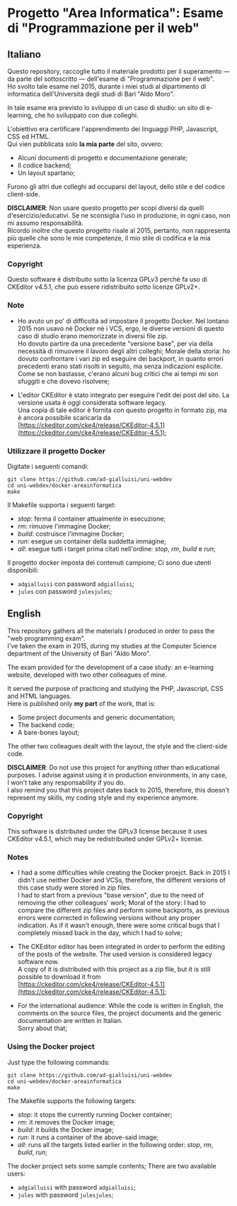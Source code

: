 # Progetto "Area Informatica": Esame di "Programmazione per il web"

## Italiano

Questo repository, raccoglie tutto il materiale prodotto per il superamento — da parte del sottoscritto — dell'esame di "Programmazione per il web".\
Ho svolto tale esame nel 2015, durante i miei studi al dipartimento di informatica dell'Università degli studi di Bari "Aldo Moro".

In tale esame era previsto lo sviluppo di un caso di studio: un sito di e-learning, che ho sviluppato con due colleghi.

L'obiettivo era certificare l'apprendimento dei linguaggi PHP, Javascript, CSS ed HTML.\
Qui vien pubblicata solo **la mia parte** del sito, ovvero:

- Alcuni documenti di progetto e documentazione generale;
- Il codice backend;
- Un layout spartano;


Furono gli altri due colleghi ad occuparsi del layout, dello stile e del codice client-side.


**DISCLAIMER**: Non usare questo progetto per scopi diversi da quelli d'esercizio/educativi. Se ne sconsiglia l'uso in produzione, in ogni caso, non mi assumo responsabilità.\
Ricordo inoltre che questo progetto risale al 2015, pertanto, non rappresenta più quelle che sono le mie competenze, il mio stile di codifica e la mia esperienza.


### Copyright

Questo software è distribuito sotto la licenza GPLv3 perchè fa uso di CKEditor v4.5.1, che può essere ridistribuito sotto licenze GPLv2+.


### Note

- Ho avuto un po' di difficoltà ad impostare il progetto Docker. Nel lontano 2015 non usavo nè Docker nè i VCS, ergo, le diverse versioni di questo caso di studio erano memorizzate in diversi file zip.\
Ho dovuto partire da una precedente "versione base", per via della necessità di rimuovere il lavoro degli altri colleghi; Morale della storia: ho dovuto confrontare i vari zip ed eseguire dei backport, in quanto errori precedenti erano stati risolti in seguito, ma senza indicazioni esplicite. Come se non bastasse, c'erano alcuni bug critici che ai tempi mi son sfuggiti e che dovevo risolvere;

- L'editor CKEditor è stato integrato per eseguire l'edit dei post del sito. La versione usata è oggi considerata software legacy.\
Una copia di tale editor è fornita con questo progetto in formato zip, ma è ancora possibile scaricarla da [https://ckeditor.com/cke4/release/CKEditor-4.5.1](https://ckeditor.com/cke4/release/CKEditor-4.5.1);


### Utilizzare il progetto Docker

Digitate i seguenti comandi:

```
git clone https://github.com/ad-gialluisi/uni-webdev
cd uni-webdev/docker-areainformatica
make
```

Il Makefile supporta i seguenti target:

- *stop*: ferma il container attualmente in esecuzione;
- *rm*: rimuove l'immagine Docker;
- *build*: costruisce l'immagine Docker;
- *run*: esegue un container della suddetta immagine;
- *all*: esegue tutti i target prima citati nell'ordine: *stop*, *rm*, *build* e *run*;


Il progetto docker imposta dei contenuti campione; Ci sono due utenti disponibili:

- `adgialluisi` con password `adgialluisi`;
- `jules` con password `julesjules`;




## English

This repository gathers all the materials I produced in order to pass the "web programming exam".\
I've taken the exam in 2015, during my studies at the Computer Science department of the University of Bari "Aldo Moro".

The exam provided for the development of a case study: an e-learning website, developed with two other colleagues of mine.

It served the purpose of practicing and studying the PHP, Javascript, CSS and HTML languages.\
Here is published only **my part** of the work, that is:

- Some project documents and generic documentation;
- The backend code;
- A bare-bones layout;

The other two colleagues dealt with the layout, the style and the client-side code.


**DISCLAIMER**: Do not use this project for anything other than educational purposes. I advise against using it in production environments, in any case, I won't take any responsability if you do.\
I also remind you that this project dates back to 2015, therefore, this doesn't represent my skills, my coding style and my experience anymore.

### Copyright

This software is distributed under the GPLv3 license because it uses CKEditor v4.5.1, which may be redistribuited under GPLv2+ license.


### Notes

- I had a some difficulties while creating the Docker proejct. Back in 2015 I didn't use neither Docker and VCSs, therefore, the different versions of this case study were stored in zip files.\
I had to start from a previous "base version", due to the need of removing the other colleagues' work; Moral of the story: I had to compare the different zip files and perform some backports, as previous errors were corrected in following versions without any proper indication. As if it wasn't enough, there were some critical bugs that I completely missed back in the day, which I had to solve;

- The CKEditor editor has been integrated in order to perform the editing of the posts of the website. The used version is considered legacy software now.\
A copy of it is distributed with this project as a zip file, but it is still possible to download it from [https://ckeditor.com/cke4/release/CKEditor-4.5.1](https://ckeditor.com/cke4/release/CKEditor-4.5.1);

- For the international audience: While the code is written in English, the comments on the source files, the project documents and the generic documentation are written in Italian.\
Sorry about that;


### Using the Docker project

Just type the following commands:

```
git clone https://github.com/ad-gialluisi/uni-webdev
cd uni-webdev/docker-areainformatica
make
```

The Makefile supports the following targets:

- *stop*: it stops the currently running Docker container;
- *rm*: it removes the Docker image;
- *build*: it builds the Docker image;
- *run*: it runs a container of the above-said image;
- *all*: runs all the targets listed earlier in the following order: *stop*, *rm*, *build*, *run*;


The docker project sets some sample contents; There are two available users:

- `adgialluisi` with password `adgialluisi`;
- `jules` with password `julesjules`;
